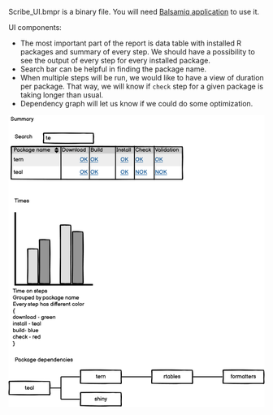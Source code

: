 
Scribe_UI.bmpr is a binary file. You will need [Balsamiq application](https://balsamiq.com/wireframes/) to use it.

UI components:

* The most important part of the report is data table with installed R packages and summary of every step. We should have a possibility to see the output of every step for every installed package.
* Search bar can be helpful in finding the package name.
* When multiple steps will be run, we would like to have a view of duration per package. That way, we will know if `check` step for a given package is taking longer than usual.
* Dependency graph will let us know if we could do some optimization.

![Scribe_UI.png](Scribe_UI.png "Scribe UI")
